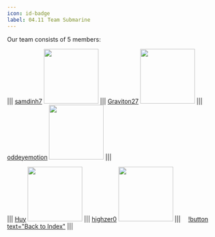 ```yaml
---
icon: id-badge
label: 04.11⠀Team Submarine
---
```


Our team consists of 5 members:

||| [samdinh7](https://github.com/samdinh7)
<a title="" href="https://github.com/samdinh7"><img width="128" src="https://avatars.githubusercontent.com/u/128203017?v=4"></a>
||| [Graviton27](https://github.com/Graviton27)
<a title="" href="https://github.com/Graviton27"><img width="128" src="https://avatars.githubusercontent.com/u/128017090?v=4"></a>
||| [oddeyemotion](https://github.com/oddeyemotion)
<a title="" href="https://github.com/oddeyemotion"><img width="128" src="https://avatars.githubusercontent.com/u/53541271?v=4"></a>
|||

||| [Huy](https://github.com/Huydeptraibodoi)
<a title="" href="https://github.com/Huydeptraibodoi"><img width="128" src="https://avatars.githubusercontent.com/u/128045931?v=4"></a>
||| [highzer0](https://github.com/highzer0)
<a title="" href="https://github.com/highzer0"><img width="128" src="https://avatars.githubusercontent.com/u/128067323?v=4"></a>
||| *⠀*
[!button text="Back to Index"](/projects/04-submarine/04-10-19-about-the-project/04-10-index.md)
|||